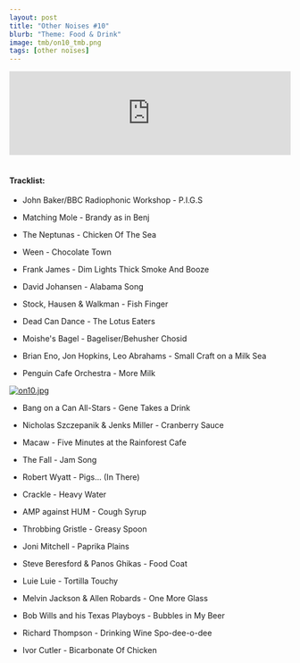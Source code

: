 ```yaml
---
layout: post
title: "Other Noises #10"
blurb: "Theme: Food & Drink"
image: tmb/on10_tmb.png
tags: [other noises]
---
```



<iframe scrolling="no" id="hearthis_at_track_3028510" width="100%" height="150" src="https://hearthis.at/embed/3028510/transparent_black/?hcolor=&color=&style=2&block_size=2&block_space=1&background=1&waveform=0&cover=0&autoplay=0&css=" frameborder="0" allowtransparency allow="autoplay"><p>Listen to <a href="https://hearthis.at/zerocc/other-noises-10-261217-food-drink/" target="_blank">Other Noises #10 (26/12/17) - FOOD & DRINK</a> <span>by</span><a href="https://hearthis.at/zerocc/" target="_blank" >Zero</a> <span>on</span> <a href="https://hearthis.at/" target="_blank">hearthis.at</a></p></iframe>
&nbsp;

#### Tracklist:

- John Baker/BBC Radiophonic Workshop - P.I.G.S

- Matching Mole - Brandy as in Benj
- The Neptunas - Chicken Of The Sea
- Ween - Chocolate Town

- Frank James - Dim Lights Thick Smoke And Booze
- David Johansen - Alabama Song
- Stock, Hausen & Walkman - Fish Finger

- Dead Can Dance - The Lotus Eaters
- Moishe's Bagel - Bageliser/Behusher Chosid
- Brian Eno, Jon Hopkins, Leo Abrahams - Small Craft on a Milk Sea
- Penguin Cafe Orchestra - More Milk

[![on10.jpg](https://i.postimg.cc/hPPhGmv9/on10.jpg)](https://postimg.cc/hh6Kyf9j)

- Bang on a Can All-Stars - Gene Takes a Drink
- Nicholas Szczepanik & Jenks Miller - Cranberry Sauce
- Macaw - Five Minutes at the Rainforest Cafe
- The Fall - Jam Song

- Robert Wyatt - Pigs... (In There)
- Crackle - Heavy Water
- AMP against HUM - Cough Syrup
- Throbbing Gristle - Greasy Spoon

- Joni Mitchell - Paprika Plains
- Steve Beresford & Panos Ghikas - Food Coat

- Luie Luie - Tortilla Touchy
- Melvin Jackson & Allen Robards - One More Glass
- Bob Wills and his Texas Playboys - Bubbles in My Beer
- Richard Thompson - Drinking Wine Spo-dee-o-dee

- Ivor Cutler - Bicarbonate Of Chicken

